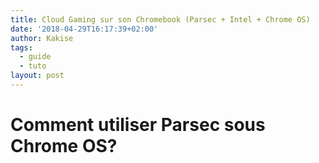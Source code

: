 ```yaml
---
title: Cloud Gaming sur son Chromebook (Parsec + Intel + Chrome OS)
date: '2018-04-29T16:17:39+02:00'
author: Kakise
tags:
  - guide
  - tuto
layout: post
---
```

# Comment utiliser Parsec sous Chrome OS?
